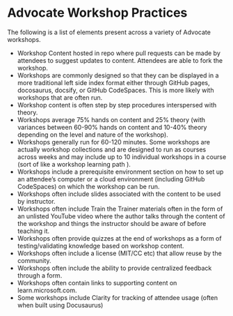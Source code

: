 # Advocate Workshop Practices
The following is a list of elements present across a variety of Advocate workshops.
- Workshop Content hosted in repo where pull requests can be made by attendees to suggest updates to content. Attendees are able to fork the workshop.
- Workshops are commonly designed so that they can be displayed in a more traditional left side index format either through GitHub pages, docosaurus, docsify, or GitHub CodeSpaces. This is more likely with workshops that are often run.
- Workshop content is often step by step procedures interspersed with theory.
- Workshops average 75% hands on content and 25% theory (with variances between 60-90% hands on content and 10-40% theory depending on the level and nature of the workshop). 
- Workshops generally run for 60-120 minutes. Some workshops are actually workshop collections and are designed to run as courses across weeks and may include up to 10 individual workshops in a course (sort of like a workshop learning path ).
- Workshops include a prerequisite environment section on how to set up an attendee’s computer or a cloud environment (including GitHub CodeSpaces) on which the workshop can be run.
- Workshops often include slides associated with the content to be used by instructor.
- Workshops often include Train the Trainer materials often in the form of an unlisted YouTube video where the author talks through the content of the workshop and things the instructor should be aware of before teaching it.
- Workshops often provide quizzes at the end of workshops as a form of testing/validating knowledge based on workshop content.
- Workshops often include a license (MIT/CC etc) that allow reuse by the community.
- Workshops often include the ability to provide centralized feedback through a form.
- Workshops often contain links to supporting content on learn.microsoft.com.
- Some workshops include Clarity for tracking of attendee usage (often when built using Docusaurus)
